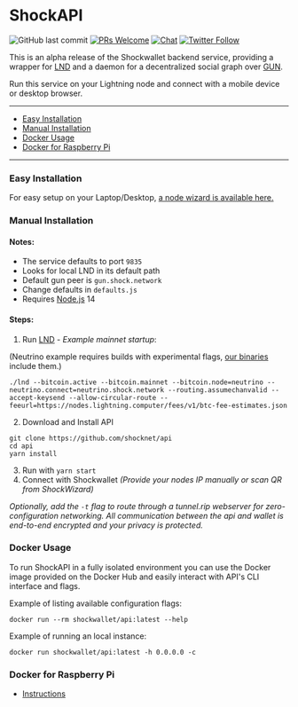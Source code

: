 <h1>ShockAPI</h1>

![GitHub last commit](https://img.shields.io/github/last-commit/shocknet/api?style=flat-square)
[![PRs Welcome](https://img.shields.io/badge/PRs-welcome-brightgreen.svg?style=flat-square)](http://makeapullrequest.com) 
[![Chat](https://img.shields.io/badge/chat-on%20Telegram-blue?style=flat-square)](https://t.me/Shockwallet)
[![Twitter Follow](https://img.shields.io/twitter/follow/ShockBTC?style=flat-square)](https://twitter.com/shockbtc)

<p></p>

This is an alpha release of the Shockwallet backend service, providing a wrapper for [LND](https://github.com/shocknet/lnd/releases) and a daemon for a decentralized social graph over [GUN](https://gun.eco/).<br>

Run this service on your Lightning node and connect with a mobile device or desktop browser.

---
- [Easy Installation](#easy-installation)
- [Manual Installation](#manual-installation)
- [Docker Usage](#docker-usage)
- [Docker for Raspberry Pi](#docker-for-raspberry-pi)
---
### Easy Installation

For easy setup on your Laptop/Desktop, [a node wizard is available here.](https://github.com/shocknet/wizard)


### Manual Installation
#### Notes:
* The service defaults to port `9835` 
* Looks for local LND in its default path 
* Default gun peer is `gun.shock.network`
* Change defaults in `defaults.js`
* Requires [Node.js](https://nodejs.org) 14

#### Steps:
1) Run [LND](https://github.com/shocknet/lnd/releases) - *Example mainnet startup*:

(Neutrino example requires builds with experimental flags, [our binaries](https://github.com/shocknet/lnd/releases) include them.)

 ```
 ./lnd --bitcoin.active --bitcoin.mainnet --bitcoin.node=neutrino --neutrino.connect=neutrino.shock.network --routing.assumechanvalid --accept-keysend --allow-circular-route --feeurl=https://nodes.lightning.computer/fees/v1/btc-fee-estimates.json
 ```


2) Download and Install API

```
git clone https://github.com/shocknet/api
cd api
yarn install
```

3) Run with `yarn start`
4) Connect with Shockwallet *(Provide your nodes IP manually or scan QR from ShockWizard)*

*Optionally, add the `-t` flag to route through a tunnel.rip webserver for zero-configuration networking. All communication between the api and wallet is end-to-end encrypted and your privacy is protected.*

### Docker Usage
To run ShockAPI in a fully isolated environment you can use the Docker image
provided on the Docker Hub and easily interact with API's CLI interface and flags.

Example of listing available configuration flags:
```
docker run --rm shockwallet/api:latest --help
```
Example of running an local instance:
```
docker run shockwallet/api:latest -h 0.0.0.0 -c
```

### Docker for Raspberry Pi

* [Instructions](https://gist.github.com/boufni95/3f4e1f19cf9525c3b7741b7a29f122bc)
